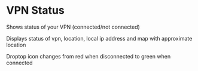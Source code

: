 # VPN Status
Shows status of your VPN (connected/not connected)

Displays status of vpn, location, local ip address and map with approximate location

Droptop icon changes from red when disconnected to green when connected
